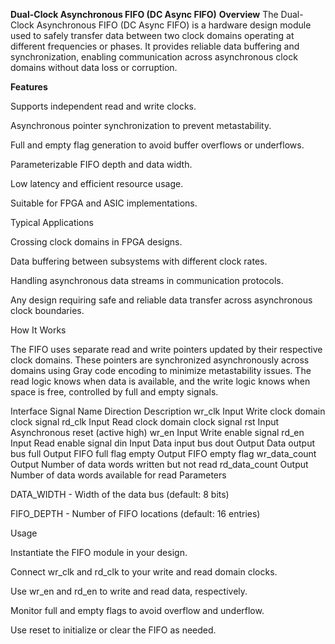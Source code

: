 **Dual-Clock Asynchronous FIFO (DC Async FIFO)**
**Overview**
The Dual-Clock Asynchronous FIFO (DC Async FIFO) is a hardware design module used to safely transfer data between two clock domains operating at different frequencies or phases. It provides reliable data buffering and synchronization, enabling communication across asynchronous clock domains without data loss or corruption.

**Features**

Supports independent read and write clocks.

Asynchronous pointer synchronization to prevent metastability.

Full and empty flag generation to avoid buffer overflows or underflows.

Parameterizable FIFO depth and data width.

Low latency and efficient resource usage.

Suitable for FPGA and ASIC implementations.

Typical Applications

Crossing clock domains in FPGA designs.

Data buffering between subsystems with different clock rates.

Handling asynchronous data streams in communication protocols.

Any design requiring safe and reliable data transfer across asynchronous clock boundaries.

How It Works

The FIFO uses separate read and write pointers updated by their respective clock domains. These pointers are synchronized asynchronously across domains using Gray code encoding to minimize metastability issues. The read logic knows when data is available, and the write logic knows when space is free, controlled by full and empty signals.

Interface
Signal Name	Direction	Description
wr_clk	Input	Write clock domain clock signal
rd_clk	Input	Read clock domain clock signal
rst	Input	Asynchronous reset (active high)
wr_en	Input	Write enable signal
rd_en	Input	Read enable signal
din	Input	Data input bus
dout	Output	Data output bus
full	Output	FIFO full flag
empty	Output	FIFO empty flag
wr_data_count	Output	Number of data words written but not read
rd_data_count	Output	Number of data words available for read
Parameters

DATA_WIDTH - Width of the data bus (default: 8 bits)

FIFO_DEPTH - Number of FIFO locations (default: 16 entries)

Usage

Instantiate the FIFO module in your design.

Connect wr_clk and rd_clk to your write and read domain clocks.

Use wr_en and rd_en to write and read data, respectively.

Monitor full and empty flags to avoid overflow and underflow.

Use reset to initialize or clear the FIFO as needed.
